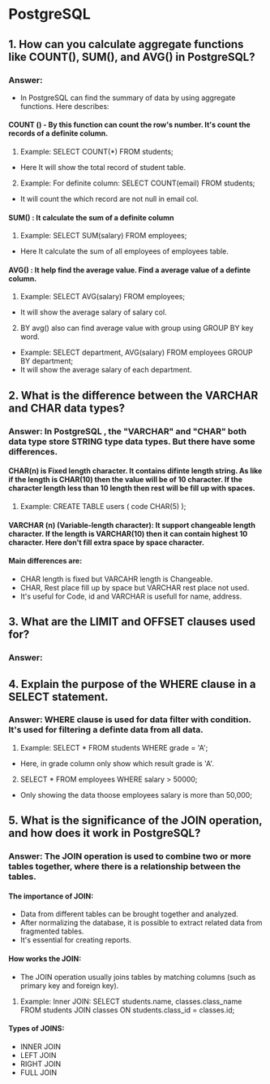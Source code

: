 # PostgreSQL 

## 1. How can you calculate aggregate functions like COUNT(), SUM(), and AVG() in PostgreSQL?

### Answer: 
- In PostgreSQL can find the summary of data by using aggregate functions. Here describes: 

#### COUNT () - By this function can count the row's number. It's count the records of a definite column. 
1. Example: SELECT COUNT(*) FROM students;
- Here It will show the total record of student table. 
2. Example: For definite column: SELECT COUNT(email) FROM students;
- It will count the which record are not null in email col. 

#### SUM() : It calculate the sum of a definite column 
1. Example: SELECT SUM(salary) FROM employees;
- Here It calculate the sum of all employees of employees table. 

#### AVG() : It help find the average value. Find a average value of a definte column.
1. Example: SELECT AVG(salary) FROM employees;
- It will show the average salary of salary col. 

2. BY avg() also can find average value with group using GROUP BY key word. 
- Example: SELECT department, AVG(salary)
FROM employees
GROUP BY department;
- It will show the average salary of each department.




## 2. What is the difference between the VARCHAR and CHAR data types?
###  Answer: In PostgreSQL , the "VARCHAR" and "CHAR" both data type store STRING type data types. But there have some differences. 

#### CHAR(n) is Fixed length character. It contains difinte length string. As like if the length is CHAR(10) then the value will be of 10 character. If the character length less than 10 length then rest will be fill up with spaces.
1. Example: CREATE TABLE users (
  code CHAR(5)
);


#### VARCHAR (n) (Variable-length character): It support changeable length character. If the length is VARCHAR(10) then it can contain highest 10 character. Here don't fill extra space by space character.


#### Main differences are:
- CHAR length is fixed but VARCAHR length is Changeable.
- CHAR, Rest place fill up by space but VARCHAR rest place not used. 
- It's useful for Code, id and VARCHAR is usefull for name, address. 


##  3. What are the LIMIT and OFFSET clauses used for?
###  Answer: 


## 4. Explain the purpose of the WHERE clause in a SELECT statement.
###  Answer: WHERE clause is used for data filter with condition. It's used for filtering a definte data from all data. 
1. Example: SELECT * FROM students
WHERE grade = 'A';
- Here, in grade column only show which result grade is 'A'.
2. SELECT * FROM employees
WHERE salary > 50000;
- Only showing the data thoose employees salary is more than 50,000;


## 5. What is the significance of the JOIN operation, and how does it work in PostgreSQL?
###  Answer: The JOIN operation is used to combine two or more tables together, where there is a relationship between the tables. 
#### The importance of JOIN:
- Data from different tables can be brought together and analyzed.
- After normalizing the database, it is possible to extract related data from fragmented tables.
- It's essential for creating reports.
#### How works the JOIN: 
- The JOIN operation usually joins tables by matching columns (such as primary key and foreign key).

1. Example: Inner JOIN: 
SELECT students.name, classes.class_name
FROM students
JOIN classes ON students.class_id = classes.id;

#### Types of JOINS: 
- INNER JOIN
- LEFT JOIN
- RIGHT JOIN
- FULL JOIN